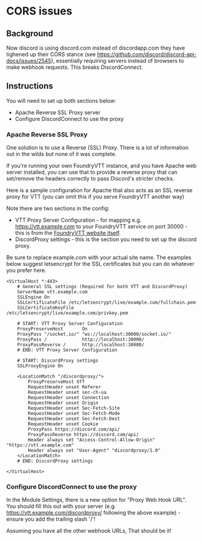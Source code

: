 # CORS issues

## Background

Now discord is using discord.com instead of discordapp.com they have tighened up their CORS stance (see https://github.com/discord/discord-api-docs/issues/2545), essentially requiring servers instead of browsers to make webhook requests. This breaks DiscordConnect.

## Instructions

You will need to set up both sections below:
- Apache Reverse SSL Proxy server
- Configure DiscordConnect to use the proxy

### Apache Reverse SSL Proxy

One solution is to use a Reverse (SSL) Proxy. There is a lot of information out in the wilds but none of it was complete.

If you're running your own FoundryVTT instance, and you have Apache web server installed, you can use that to provide a reverse proxy that can set/remove the headers correctly to pass Discord's stricter checks.

Here is a sample configuration for Apache that also acts as an SSL reverse proxy for VTT (you can omit this if you serve FoundryVTT another way)

Note there are two sections in the config:
- VTT Proxy Server Configuration - for mapping e.g. https://vtt.example.com to your FoundryVTT service on port 30000 - this is from the [FoundryVTT website itself](https://foundryvtt.com/article/apache/).
- DiscordProxy settings - this is the section you need to set up the discord proxy.

Be sure to replace example.com with your actual site name. The examples below suggest letsencrypt for the SSL certificates but you can do whatever you prefer here.

```
<VirtualHost *:443>
    # General SSL settings (Required for both VTT and DiscordProxy)
    ServerName vtt.example.com
    SSLEngine On
    SSLCertificateFile /etc/letsencrypt/live/example.com/fullchain.pem
    SSLCertificateKeyFile /etc/letsencrypt/live/example.com/privkey.pem

    # START: VTT Proxy Server Configuration
    ProxyPreserveHost       On
    ProxyPass "/socket.io/" "ws://localhost:30000/socket.io/"
    ProxyPass /             http://localhost:30000/
    ProxyPassReverse /      http://localhost:30000/
    # END: VTT Proxy Server Configuration

    # START: DiscordProxy settings
    SSLProxyEngine On

    <LocationMatch "/discordproxy/">
        ProxyPreserveHost Off
        RequestHeader unset Referer
        RequestHeader unset sec-ch-ua
        RequestHeader unset Connection
        RequestHeader unset Origin
        RequestHeader unset Sec-Fetch-Site
        RequestHeader unset Sec-Fetch-Mode
        RequestHeader unset Sec-Fetch-Dest
        RequestHeader unset Cookie
        ProxyPass https://discord.com/api/
        ProxyPassReverse https://discord.com/api/
        Header always set "Access-Control-Allow-Origin" "https://vtt.example.com"
        Header always set "User-Agent" "discordproxy/1.0"
    </LocationMatch>
    # END: DiscordProxy settings

</VirtualHost>
```

### Configure DiscordConnect to use the proxy

In the Module Settings, there is a new option for "Proxy Web Hook URL". You should fill this out with your server (e.g. https://vtt.example.com/discordproxy/ following the above example) - ensure you add the trailing slash '/'!

Assuming you have all the other webhook URLs, That should be it!
